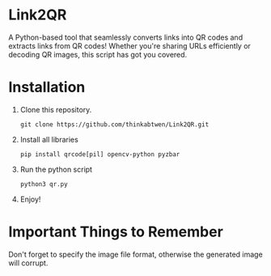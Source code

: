 # Link2QR
A Python-based tool that seamlessly converts links into QR codes and extracts links from QR codes! Whether you're sharing URLs efficiently or decoding QR images, this script has got you covered.

# Installation
1. Clone this repository.
   ```
   git clone https://github.com/thinkabtwen/Link2QR.git
   ```
3. Install all libraries
   ```
   pip install qrcode[pil] opencv-python pyzbar
   ```
4. Run the python script
   ```
   python3 qr.py
   ```
5. Enjoy!

# Important Things to Remember
Don't forget to specify the image file format, otherwise the generated image will corrupt.
